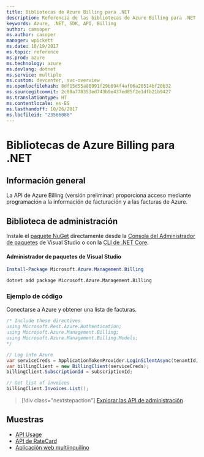 ```yaml
---
title: Bibliotecas de Azure Billing para .NET
description: Referencia de las bibliotecas de Azure Billing para .NET
keywords: Azure, .NET, SDK, API, Billing
author: camsoper
ms.author: casoper
manager: wpickett
ms.date: 10/19/2017
ms.topic: reference
ms.prod: azure
ms.technology: azure
ms.devlang: dotnet
ms.service: multiple
ms.custom: devcenter, svc-overview
ms.openlocfilehash: 8df15d55a80991f29b694f4af06a20514bf20b32
ms.sourcegitcommit: 2c08a778353ed743b9e437ed85f2e1dfb21b9427
ms.translationtype: HT
ms.contentlocale: es-ES
ms.lasthandoff: 10/26/2017
ms.locfileid: "23566086"
---
```

# <a name="azure-billing-libraries-for-net"></a>Bibliotecas de Azure Billing para .NET

## <a name="overview"></a>Información general

La API de Azure Billing (versión preliminar) proporciona acceso mediante programación a la información de facturación y a las facturas de Azure.

## <a name="management-library"></a>Biblioteca de administración

Instale el [paquete NuGet](https://www.nuget.org/packages/Microsoft.Azure.Management.Billing) directamente desde la [Consola del Administrador de paquetes][PackageManager] de Visual Studio o con la [CLI de .NET Core][DotNetCLI].

#### <a name="visual-studio-package-manager"></a>Administrador de paquetes de Visual Studio

```powershell
Install-Package Microsoft.Azure.Management.Billing
```

```bash
dotnet add package Microsoft.Azure.Management.Billing
```

### <a name="code-example"></a>Ejemplo de código

Conectarse a Azure y obtener una lista de facturas.

```csharp
/* Include these directives
using Microsoft.Rest.Azure.Authentication;
using Microsoft.Azure.Management.Billing;
using Microsoft.Azure.Management.Billing.Models;
*/

// Log into Azure
var serviceCreds = ApplicationTokenProvider.LoginSilentAsync(tenantId, clientId, secret);
var billingClient = new BillingClient(serviceCreds);
billingClient.SubscriptionId = subscriptionId;

// Get list of invoices
billingClient.Invoices.List();
```

> [!div class="nextstepaction"]
> [Explorar las API de administración](/dotnet/api/overview/azure/billing/management)

## <a name="samples"></a>Muestras

* [API Usage](https://github.com/Azure-Samples/billing-dotnet-usage-api)
* [API de RateCard](https://github.com/Azure-Samples/billing-dotnet-ratecard-api)
* [Aplicación web multiinquilino](https://github.com/Azure-Samples/billing-dotnet-webapp-multitenant)

[PackageManager]: https://docs.microsoft.com/nuget/tools/package-manager-console
[DotNetCLI]: https://docs.microsoft.com/dotnet/core/tools/dotnet-add-package
